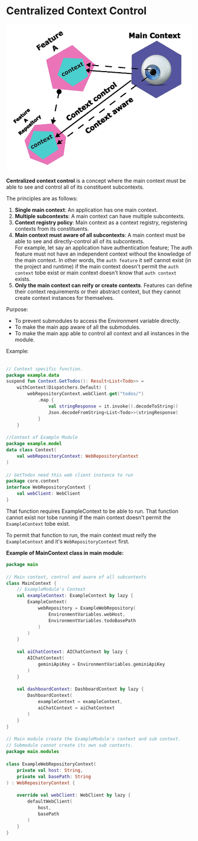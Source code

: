 # Centralized Context Control
![Illustration](Centralized%20Context%20Control.jpg)

**Centralized context control** is a concept where the main context must be able to see and control all of its constituent subcontexts.

The principles are as follows:

1. **Single main context**: An application has one main context.
2. **Multiple subcontexts**: A main context can have multiple subcontexts.
3. **Context registry policy**: Main context as a context registry, registering contexts from its constituents.
4. **Main context must aware of all subcontexts**: A main context must be able to see and directly-control all of its subcontexts.<br>For example, let say an application have authentication feature; The auth feature must not have an independent context without the knowledge of the main context. In other words, the `auth feature` it self cannot exist (in the project and runtime) if the main context doesn't permit the `auth context` tobe exist or main context doesn't know that `auth context` exists.
5. **Only the main context can reify or create contexts**. Features can define their context requirements or their abstract context, but they cannot create context instances for themselves.

Purpose:
- To prevent submodules to access the Environment variable directly.
- To make the main app aware of all the submodules.
- To make the main app able to control all context and all instances in the module.

Example:
```kotlin

// Context specific function.
package example.data
suspend fun Context.GetTodos(): Result<List<Todo>> =
    withContext(Dispatchers.Default) {
        webRepositoryContext.webClient.get("todos/")
            .map {
                val stringResponse = it.invoke().decodeToString()
                Json.decodeFromString<List<Todo>>(stringResponse)
            }
    }

//Context of Example Module
package example.model
data class Context(
    val webRepositoryContext: WebRepositoryContext
)

// GetTodos need this web client instance to run
package core.context
interface WebRepositoryContext {
    val webClient: WebClient
}
```
That function requires ExampleContext to be able to run. That function cannot exist nor tobe running if the main context doesn't permit the `ExampleContext` tobe exist.

To permit that function to run, the main context must reify the `ExampleContext` and it's `WebRepositoryContext` first.

**Example of MainContext class in main module:**
```kotlin
package main

// Main context, control and aware of all subcontexts
class MainContext {
    // ExampleModule's Context
    val exampleContext: ExampleContext by lazy {
        ExampleContext(
            webRepository = ExampleWebRepository(
                EnvironmentVariables.webHost,
                EnvironmentVariables.todoBasePath
            )
        )
    }

    val aiChatContext: AIChatContext by lazy {
        AIChatContext(
            geminiApiKey = EnvironmentVariables.geminiApiKey
        )
    }

    val dashboardContext: DashboardContext by lazy {
        DashboardContext(
            exampleContext = exampleContext,
            aiChatContext = aiChatContext
        )
    }
}

// Main module create the ExampleModule's context and sub context.
// Submodule cannot create its own sub contexts.
package main.modules

class ExampleWebRepositoryContext(
    private val host: String,
    private val basePath: String
) : WebRepositoryContext {

    override val webClient: WebClient by lazy {
        defaultWebClient(
            host,
            basePath
        )
    }
}

```
